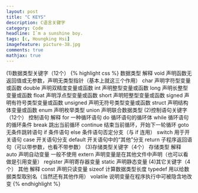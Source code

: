```yaml
---
layout: post
title: "C KEYS"
description: C语言关键字
category: Code
headline: I`m a sunshine boy.
tags: [c, Houngking Hsi]
imagefeature: picture-38.jpg
comments: true
mathjax: true
---
```

(1)数据类型关键字（12个） 
{% highlight css %}
数据类型 解释 
void 声明函数无返回值或无参数，声明无类型指针（基本上就这三个作用） 
char 声明字符型变量或函数 
double 声明双精度变量或函数 
int 声明整型变量或函数 
long 声明长整型变量或函数 
float 声明浮点型变量或函数 
short 声明短整型变量或函数 
signed 声明有符号类型变量或函数 
unsigned 声明无符号类型变量或函数 
struct 声明结构体变量或函数 
enum 声明枚举类型 
union 声明联合数据类型 
(2)控制语句关键字（12个） 
控制语句 解释 
for 一种循环语句 
do 循环语句的循环体 
while 循环语句的循环条件 
break 跳出当前循环 
continue 结束当前循环，开始下一轮循环 
goto 无条件跳转语句 
if 条件语句 
else 条件语句否定分支（与 if 连用） 
switch 用于开关语句 
case 开关语句分支 
default 开关语句中的“其他”分支 
return 子程序返回语句（可以带参数，也看不带参数） 
(3)存储类型关键字（4个） 
存储类型 解释 
auto 声明自动变量 一般不使用 
extern 声明变量是在其他文件中声明（也可以看做是引用变量） 
register 声明寄存器变量 
static 声明静态变量 
(4)其它关键字（4个） 
其他 解释 
const 声明只读变量 
sizeof 计算数据类型长度 
typedef 用以给数据类型取别名（当然还有其他作用） 
volatile 说明变量在程序执行中可被隐含地改变
{% endhighlight %}


